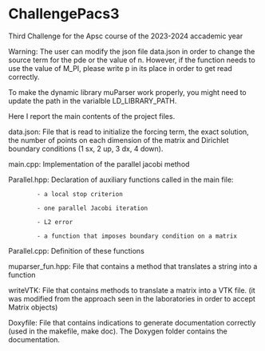 # ChallengePacs3
Third Challenge for the Apsc course of the 2023-2024 accademic year

Warning: 
The user can modify the json file data.json in order to change the source term for the pde or the value of n. However, if the function needs to use the value of M_PI, please write p in its place in order to get read correctly.

To make the dynamic library muParser work properly, you might need to update the path in the varialble LD_LIBRARY_PATH.

Here I report the main contents of the project files.

data.json: File that is read to initialize the forcing term, the exact solution, the number of points on each dimension of the matrix and
            Dirichlet boundary conditions (1 sx, 2 up, 3 dx, 4 down).
            
main.cpp: Implementation of the parallel jacobi method 

Parallel.hpp: Declaration of auxiliary functions called in the main file:

            - a local stop criterion
            
            - one parallel Jacobi iteration
            
            - L2 error
            
            - a function that imposes boundary condition on a matrix
Parallel.cpp: Definition of these functions

muparser_fun.hpp: File that contains a method that translates a string into a function

writeVTK: File that contains methods to translate a matrix into a VTK file.
        (it was modified from the approach seen in the laboratories in order to accept Matrix objects)

Doxyfile: File that contains indications to generate documentation correctly (used in the makefile, make doc).
The Doxygen folder contains the documentation.

